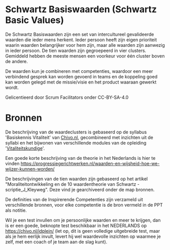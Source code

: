 # Schwartz Basiswaarden (Schwartz Basic Values)
De Schwartz Basiswaarden zijn een set van intercultureel gevalideerde waarden die ieder mens herkent. Ieder persoon heeft zijn eigen prioriteit waarin waarden belangrijker voor hem zijn, maar alle waarden zijn aanwezig in ieder persoon. De tien waarden zijn gegroepeerd in vier clusters. Gemiddeld hebben de meeste mensen een voorkeur voor één cluster boven de andere.

De waarden kun je combineren met competenties, waardoor een meer verbindend gesprek kan worden gevoerd in teams en de koppeling goed kan worden gelegd met de missie/visie en het product waaraan gewerkt wordt.

Gelicentieerd door Scrum Facilitators onder CC-BY-SA-4.0

# Bronnen
De beschrijving van de waardeclusters is gebaseerd op de syllabus 'Basiskennis Vitaliteit' van [Chivo.nl](https://chivo.nl), gecombineerd met inzichten uit de syllabi en het bijwonen van verschillende modules van de opleiding '[Vitaliteitskundige](https://chivo.nl/vitaliteitskundige/)'.

Een goede korte beschrijving van de theorie in het Nederlands is hier te vinden https://progressiegerichtwerken.nl/waarden-en-wijsheid-hoe-we-wijzer-kunnen-worden/

De beschrijvingen van de tien waarden zijn gebaseerd op het artikel "Moraliteitontwikkeling en de 10 waardentheorie van Schwartz - scriptie_J_Kleyweg". Deze vind je gearchiveerd onder de map bronnen.

De definities van de Inspirerende Competenties zijn verzameld uit verschillende bronnen, voor elke competentie is de bron vermeld in de PPT als notitie.

Wil je een test invullen om je persoonlijke waarden en meer te krijgen, dan is er een goede, beknopte test beschikbaar in het NEDERLANDS op https://chivo.nl/idplein/ (let op, dit is geen volledige uitgebreide test, maar als je hem eerlijk invult, levert hij wel waardevolle inzichten op waarmee je zelf, met een coach of je team aan de slag kunt).
